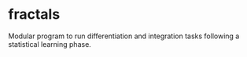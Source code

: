 # fractals
Modular program to run differentiation and integration tasks following a statistical learning phase.

